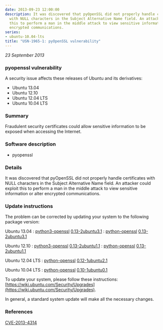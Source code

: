 ```yaml
---
date: 2013-09-23 12:00:00
description: It was discovered that pyOpenSSL did not properly handle certificates
  with NULL characters in the Subject Alternative Name field. An attacker could exploit
  this to perform a man in the middle attack to view sensitive information or alter
  encrypted communications.
series:
- ubuntu-10.04-lts
title: "USN-1965-1: pyOpenSSL vulnerability"
---
```


*23 September 2013*

### pyopenssl vulnerability

A security issue affects these releases of Ubuntu and its derivatives:

* Ubuntu 13.04
* Ubuntu 12.10
* Ubuntu 12.04 LTS
* Ubuntu 10.04 LTS

### Summary

Fraudulent security certificates could allow sensitive information to be exposed when accessing the Internet.

### Software description

* pyopenssl 

### Details

It was discovered that pyOpenSSL did not properly handle certificates with NULL characters in the Subject Alternative Name field. An attacker could exploit this to perform a man in the middle attack to view sensitive information or alter encrypted communications. 

### Update instructions

The problem can be corrected by updating your system to the following package version:

Ubuntu 13.04
 : [python3-openssl](https://launchpad.net/ubuntu/+source/pyopenssl) <span> [0.13-2ubuntu3.1](https://launchpad.net/ubuntu/+source/pyopenssl/0.13-2ubuntu3.1) </span> 
 : [python-openssl](https://launchpad.net/ubuntu/+source/pyopenssl) <span> [0.13-2ubuntu3.1](https://launchpad.net/ubuntu/+source/pyopenssl/0.13-2ubuntu3.1) </span> 

Ubuntu 12.10
 : [python3-openssl](https://launchpad.net/ubuntu/+source/pyopenssl) <span> [0.13-2ubuntu1.1](https://launchpad.net/ubuntu/+source/pyopenssl/0.13-2ubuntu1.1) </span> 
 : [python-openssl](https://launchpad.net/ubuntu/+source/pyopenssl) <span> [0.13-2ubuntu1.1](https://launchpad.net/ubuntu/+source/pyopenssl/0.13-2ubuntu1.1) </span> 

Ubuntu 12.04 LTS
 : [python-openssl](https://launchpad.net/ubuntu/+source/pyopenssl) <span> [0.12-1ubuntu2.1](https://launchpad.net/ubuntu/+source/pyopenssl/0.12-1ubuntu2.1) </span> 

Ubuntu 10.04 LTS
 : [python-openssl](https://launchpad.net/ubuntu/+source/pyopenssl) <span> [0.10-1ubuntu0.1](https://launchpad.net/ubuntu/+source/pyopenssl/0.10-1ubuntu0.1) </span> 

To update your system, please follow these instructions: [https://wiki.ubuntu.com/Security/Upgrades](https://wiki.ubuntu.com/Security/Upgrades).

In general, a standard system update will make all the necessary changes. 

### References

 
 [CVE-2013-4314](http://people.ubuntu.com/~ubuntu-security/cve/CVE-2013-4314)